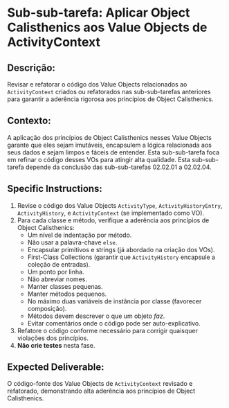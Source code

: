 # Sub-sub-tarefa: Aplicar Object Calisthenics aos Value Objects de ActivityContext

## Descrição:

Revisar e refatorar o código dos Value Objects relacionados ao `ActivityContext` criados ou refatorados nas sub-sub-tarefas anteriores para garantir a aderência rigorosa aos princípios de Object Calisthenics.

## Contexto:

A aplicação dos princípios de Object Calisthenics nesses Value Objects garante que eles sejam imutáveis, encapsulem a lógica relacionada aos seus dados e sejam limpos e fáceis de entender. Esta sub-sub-tarefa foca em refinar o código desses VOs para atingir alta qualidade. Esta sub-sub-tarefa depende da conclusão das sub-sub-tarefas 02.02.01 a 02.02.04.

## Specific Instructions:

1.  Revise o código dos Value Objects `ActivityType`, `ActivityHistoryEntry`, `ActivityHistory`, e `ActivityContext` (se implementado como VO).
2.  Para cada classe e método, verifique a aderência aos princípios de Object Calisthenics:
    *   Um nível de indentação por método.
    *   Não usar a palavra-chave `else`.
    *   Encapsular primitivos e strings (já abordado na criação dos VOs).
    *   First-Class Collections (garantir que `ActivityHistory` encapsule a coleção de entradas).
    *   Um ponto por linha.
    *   Não abreviar nomes.
    *   Manter classes pequenas.
    *   Manter métodos pequenos.
    *   No máximo duas variáveis de instância por classe (favorecer composição).
    *   Métodos devem descrever o que um objeto *faz*.
    *   Evitar comentários onde o código pode ser auto-explicativo.
3.  Refatore o código conforme necessário para corrigir quaisquer violações dos princípios.
4.  **Não crie testes** nesta fase.

## Expected Deliverable:

O código-fonte dos Value Objects de `ActivityContext` revisado e refatorado, demonstrando alta aderência aos princípios de Object Calisthenics.